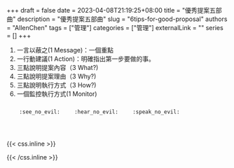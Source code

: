 +++ 
draft = false
date = 2023-04-08T21:19:25+08:00
title = "優秀提案五部曲"
description = "優秀提案五部曲"
slug = "6tips-for-good-proposal"
authors = "AllenChen"
tags = ["管理"]
categories = ["管理"]
externalLink = ""
series = []
+++
1. 一言以蔽之(1 Message)：一個重點
2. 一行動建議(1 Action)：明確指出第一步要做的事。
3. 三點說明提案內容（3 What?)
4. 三點說明提案理由（3 Why?)
5. 三點說明執行方式（3 How?)
6. 一個監控執行方式(1 Monitor)

<p><span class="nowrap"><span class="emojify">🙈</span> <code>:see_no_evil:</code></span>  <span class="nowrap"><span class="emojify">🙉</span> <code>:hear_no_evil:</code></span>  <span class="nowrap"><span class="emojify">🙊</span> <code>:speak_no_evil:</code></span></p>
<br>
    

{{< css.inline >}}
<style>
.emojify {
	font-family: Apple Color Emoji, Segoe UI Emoji, NotoColorEmoji, Segoe UI Symbol, Android Emoji, EmojiSymbols;
	font-size: 2rem;
	vertical-align: middle;
}
@media screen and (max-width:650px) {
  .nowrap {
    display: block;
    margin: 25px 0;
  }
}
</style>
{{< /css.inline >}}
